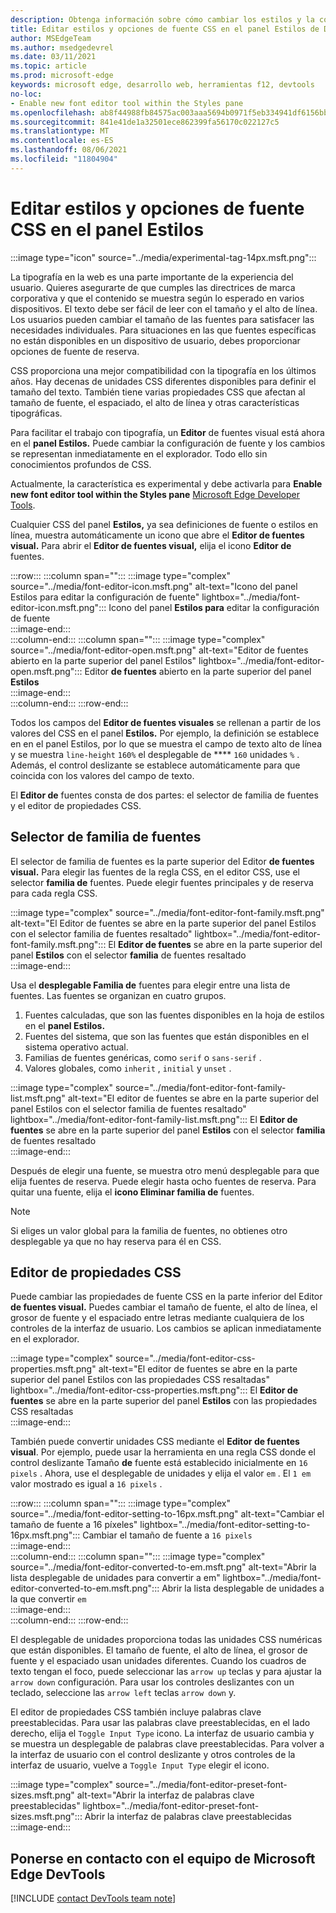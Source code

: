 ```yaml
---
description: Obtenga información sobre cómo cambiar los estilos y la configuración de fuentes CSS mediante el panel Estilos de Microsoft Edge DevTools.
title: Editar estilos y opciones de fuente CSS en el panel Estilos de DevTools
author: MSEdgeTeam
ms.author: msedgedevrel
ms.date: 03/11/2021
ms.topic: article
ms.prod: microsoft-edge
keywords: microsoft edge, desarrollo web, herramientas f12, devtools
no-loc:
- Enable new font editor tool within the Styles pane
ms.openlocfilehash: ab8f44988fb84575ac003aaa5694b0971f5eb334941df6156bb9b7fc86efd367
ms.sourcegitcommit: 841e41de1a32501ece862399fa56170c022127c5
ms.translationtype: MT
ms.contentlocale: es-ES
ms.lasthandoff: 08/06/2021
ms.locfileid: "11804904"
---
```

# <a name="edit-css-font-styles-and-settings-in-the-styles-pane"></a>Editar estilos y opciones de fuente CSS en el panel Estilos  

:::image type="icon" source="../media/experimental-tag-14px.msft.png":::

La tipografía en la web es una parte importante de la experiencia del usuario.  Quieres asegurarte de que cumples las directrices de marca corporativa y que el contenido se muestra según lo esperado en varios dispositivos.  El texto debe ser fácil de leer con el tamaño y el alto de línea.  Los usuarios pueden cambiar el tamaño de las fuentes para satisfacer las necesidades individuales.  Para situaciones en las que fuentes específicas no están disponibles en un dispositivo de usuario, debes proporcionar opciones de fuente de reserva.  

CSS proporciona una mejor compatibilidad con la tipografía en los últimos años.  Hay decenas de unidades CSS diferentes disponibles para definir el tamaño del texto.  También tiene varias propiedades CSS que afectan al tamaño de fuente, el espaciado, el alto de línea y otras características tipográficas.  

Para facilitar el trabajo con tipografía, un **Editor** de fuentes visual está ahora en el **panel Estilos.**  Puede cambiar la configuración de fuente y los cambios se representan inmediatamente en el explorador.  Todo ello sin conocimientos profundos de CSS.  

Actualmente, la característica es experimental y debe activarla para **Enable new font editor tool within the Styles pane** [Microsoft Edge Developer Tools][DevtoolsExperimentalFeaturesIndexTurnOnExperimentalFeatures].  

Cualquier CSS del panel **Estilos,** ya sea definiciones de fuente o estilos en línea, muestra automáticamente un icono que abre el **Editor de fuentes visual.**  Para abrir el **Editor de fuentes visual,** elija el icono **Editor de** fuentes.  

:::row:::
   :::column span="":::
      :::image type="complex" source="../media/font-editor-icon.msft.png" alt-text="Icono del panel Estilos para editar la configuración de fuente" lightbox="../media/font-editor-icon.msft.png":::
         Icono del panel **Estilos para** editar la configuración de fuente  
      :::image-end:::  
   :::column-end:::
   :::column span="":::
      :::image type="complex" source="../media/font-editor-open.msft.png" alt-text="Editor de fuentes abierto en la parte superior del panel Estilos" lightbox="../media/font-editor-open.msft.png":::
         Editor **de fuentes** abierto en la parte superior del panel **Estilos**  
      :::image-end:::  
   :::column-end:::
:::row-end:::  

Todos los campos del **Editor de fuentes visuales** se rellenan a partir de los valores del CSS en el panel **Estilos.**  Por ejemplo, la definición se establece en en el panel Estilos, por lo que se muestra el campo de texto alto de línea y se muestra `line-height` `160%` el desplegable de **** `160` unidades `%` .  Además, el control deslizante se establece automáticamente para que coincida con los valores del campo de texto.  

El **Editor de** fuentes consta de dos partes: el selector de familia de fuentes y el editor de propiedades CSS.  

## <a name="the-font-family-selector"></a>Selector de familia de fuentes  

El selector de familia de fuentes es la parte superior del Editor **de fuentes visual.**  Para elegir las fuentes de la regla CSS, en el editor CSS, use el selector **familia de** fuentes.  Puede elegir fuentes principales y de reserva para cada regla CSS.  

:::image type="complex" source="../media/font-editor-font-family.msft.png" alt-text="El Editor de fuentes se abre en la parte superior del panel Estilos con el selector familia de fuentes resaltado" lightbox="../media/font-editor-font-family.msft.png":::
   El **Editor de fuentes** se abre en la parte superior del panel **Estilos** con el selector **familia** de fuentes resaltado  
:::image-end:::  

Usa el **desplegable Familia de** fuentes para elegir entre una lista de fuentes.  Las fuentes se organizan en cuatro grupos.  

1.  Fuentes calculadas, que son las fuentes disponibles en la hoja de estilos en el **panel Estilos.**  
1.  Fuentes del sistema, que son las fuentes que están disponibles en el sistema operativo actual.  
1.  Familias de fuentes genéricas, como `serif` o `sans-serif` .  
1.  Valores globales, como `inherit` , `initial` y `unset` .  
    
:::image type="complex" source="../media/font-editor-font-family-list.msft.png" alt-text="El editor de fuentes se abre en la parte superior del panel Estilos con el selector familia de fuentes resaltado" lightbox="../media/font-editor-font-family-list.msft.png":::
   El **Editor de fuentes** se abre en la parte superior del panel **Estilos** con el selector **familia** de fuentes resaltado  
:::image-end:::  

Después de elegir una fuente, se muestra otro menú desplegable para que elija fuentes de reserva.  Puede elegir hasta ocho fuentes de reserva.  Para quitar una fuente, elija el **icono Eliminar familia de** fuentes.  

<!--:::image type="complex" source="../media/font-editor-defining-fonts.msft.png" alt-text="The font editor with a defined list of fonts and fallback fonts" lightbox="../media/font-editor-defining-fonts.msft.png":::
   The **Font Editor** with a defined list of fonts and fallback fonts highlighted
:::image-end:::  -->

> [!NOTE]
> Si eliges un valor global para la familia de fuentes, no obtienes otro desplegable ya que no hay reserva para él en CSS.  

## <a name="the-css-properties-editor"></a>Editor de propiedades CSS  

Puede cambiar las propiedades de fuente CSS en la parte inferior del Editor **de fuentes visual.**  Puedes cambiar el tamaño de fuente, el alto de línea, el grosor de fuente y el espaciado entre letras mediante cualquiera de los controles de la interfaz de usuario.  Los cambios se aplican inmediatamente en el explorador.  

:::image type="complex" source="../media/font-editor-css-properties.msft.png" alt-text="El editor de fuentes se abre en la parte superior del panel Estilos con las propiedades CSS resaltadas" lightbox="../media/font-editor-css-properties.msft.png":::
   El **Editor de fuentes** se abre en la parte superior del panel **Estilos** con las propiedades CSS resaltadas  
:::image-end:::  

También puede convertir unidades CSS mediante el **Editor de fuentes visual**.  Por ejemplo, puede usar la herramienta en una regla CSS donde el control deslizante Tamaño **de** fuente está establecido inicialmente en `16 pixels` .  Ahora, use el desplegable de unidades y elija el valor `em` .  El `1 em` valor mostrado es igual a `16 pixels` .  

:::row:::
   :::column span="":::
      :::image type="complex" source="../media/font-editor-setting-to-16px.msft.png" alt-text="Cambiar el tamaño de fuente a 16 píxeles" lightbox="../media/font-editor-setting-to-16px.msft.png":::
         Cambiar el tamaño de fuente a `16 pixels`  
      :::image-end:::  
   :::column-end:::
   :::column span="":::
      :::image type="complex" source="../media/font-editor-converted-to-em.msft.png" alt-text="Abrir la lista desplegable de unidades para convertir a em" lightbox="../media/font-editor-converted-to-em.msft.png":::
         Abrir la lista desplegable de unidades a la que convertir `em`  
      :::image-end:::  
   :::column-end:::
:::row-end:::  

El desplegable de unidades proporciona todas las unidades CSS numéricas que están disponibles.  El tamaño de fuente, el alto de línea, el grosor de fuente y el espaciado usan unidades diferentes.  Cuando los cuadros de texto tengan el foco, puede seleccionar las `arrow up` teclas y para ajustar la `arrow down` configuración.  Para usar los controles deslizantes con un teclado, seleccione las `arrow left` teclas `arrow down` y.  

El editor de propiedades CSS también incluye palabras clave preestablecidas.  Para usar las palabras clave preestablecidas, en el lado derecho, elija el `Toggle Input Type` icono.  La interfaz de usuario cambia y se muestra un desplegable de palabras clave preestablecidas.  Para volver a la interfaz de usuario con el control deslizante y otros controles de la interfaz de usuario, vuelve a `Toggle Input Type` elegir el icono.  

:::image type="complex" source="../media/font-editor-preset-font-sizes.msft.png" alt-text="Abrir la interfaz de palabras clave preestablecidas" lightbox="../media/font-editor-preset-font-sizes.msft.png":::
   Abrir la interfaz de palabras clave preestablecidas  
:::image-end:::  

## <a name="getting-in-touch-with-the-microsoft-edge-devtools-team"></a>Ponerse en contacto con el equipo de Microsoft Edge DevTools  

[!INCLUDE [contact DevTools team note](../includes/contact-devtools-team-note.md)]  

<!-- links -->  

[DevtoolsIndex]: ../index.md "Microsoft Edge (Chromium) Developer Tools | Microsoft Docs"  
[DevtoolsExperimentalFeaturesIndex]: ../experimental-features/index.md "Características experimentales | Microsoft Docs"  
[DevtoolsExperimentalFeaturesIndexTurnOnExperimentalFeatures]: ../experimental-features/index.md#turn-on-experimental-features "Activar características experimentales: características experimentales | Microsoft Docs"  
